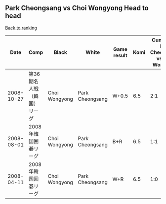 ## Park Cheongsang vs Choi Wongyong Head to head

[Back to ranking](../../index.md)




| **Date** | **Comp** | **Black** | **White** | **Game result** | **Komi** | **Cumulative Park Cheongsang vs Choi Wongyong** | **Park Cheongsang streak** | **Choi Wongyong streak** | 
| --- | --- | --- | --- | --- | --- | --- | --- | --- |
| 2008-10-27 | 第36期名人戦（韓国）リーグ | Choi Wongyong | Park Cheongsang | W+0.5 | 6.5 | 2:1 | 1 | 0 | 
| 2008-08-01 | 2008年韓国囲碁リーグ | Choi Wongyong | Park Cheongsang | B+R | 6.5 | 1:1 | 0 | 1 | 
| 2008-04-11 | 2008年韓国囲碁リーグ | Choi Wongyong | Park Cheongsang | W+R | 6.5 | 1:0 | 1 | 0 |




